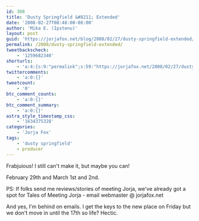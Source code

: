 ```yaml
---
id: 308
title: 'Dusty Springfield &#8211; Extended'
date: '2008-02-27T08:48:00-08:00'
author: 'Mika E. (Ipstenu)'
layout: post
guid: 'https://jorjafox.net/blog/2008/02/27/dusty-springfield-extended/'
permalink: /2008/dusty-springfield-extended/
tweetbackscheck:
    - '1259682340'
shorturls:
    - 'a:4:{s:9:"permalink";s:59:"https://jorjafox.net/2008/02/27/dusty-springfield-extended/";s:7:"tinyurl";s:25:"http://tinyurl.com/mv6tur";s:4:"isgd";s:18:"http://is.gd/534SO";s:5:"bitly";s:20:"http://bit.ly/7jKDrU";}'
twittercomments:
    - 'a:0:{}'
tweetcount:
    - '0'
btc_comment_counts:
    - 'a:0:{}'
btc_comment_summary:
    - 'a:0:{}'
astra_style_timestamp_css:
    - '1634375328'
categories:
    - 'Jorja Fox'
tags:
    - 'dusty springfield'
    - producer
---
```


Frabjuious!  I still can&apos;t make it, but maybe you can!

February 29th and March 1st and 2nd.

PS: If folks send me reviews/stories of meeting Jorja, we&apos;ve already got a spot for Tales of Meeting Jorja - email webmaster @ jorjafox.net

And yes, I&apos;m behind on emails. I get the keys to the new place on Friday but we don&apos;t move in until the 17th so life? Hectic.